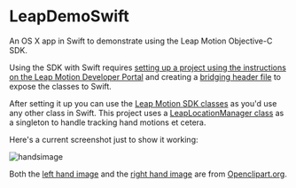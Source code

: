 LeapDemoSwift
=============

An OS X app in Swift to demonstrate using the Leap Motion Objective-C SDK.

Using the SDK with Swift requires [setting up a project using the instructions on the Leap Motion Developer Portal](https://developer.leapmotion.com/documentation/objc/devguide/Project_Setup.html) and creating a [bridging header file](https://github.com/kellyi/LeapDemoSwift/blob/master/LeapDemoSwift/LeapDemoSwift-Bridging-Header.h) to expose the classes to Swift.

After setting it up you can use the [Leap Motion SDK classes](https://developer.leapmotion.com/documentation/objc/api/Leap_Classes.html) as you'd use any other class in Swift. This project uses a [LeapLocationManager class](https://github.com/kellyi/LeapDemoSwift/blob/master/LeapDemoSwift/LeapMotionManager.swift) as a singleton to handle tracking hand motions et cetera.

Here's a current screenshot just to show it working:

![handsimage](https://github.com/kellyi/LeapDemoSwift/blob/master/hands.gif)

Both the [left hand image](https://openclipart.org/detail/167378/raised-hand-in-silhouette) and the [right hand image](https://openclipart.org/detail/167377/raised-hand-in-silhouette) are from [Openclipart.org](https://openclipart.org/).
